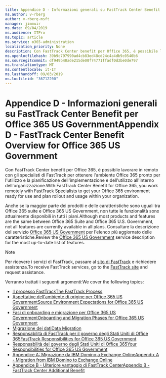 ```yaml
---
title: Appendice D - Informazioni generali su FastTrack Center Benefit per Office 365 US Government
ms.author: v-rberg
author: v-rberg-msft
manager: jimmuir
ms.date: 09/04/2019
ms.audience: ITPro
ms.topic: article
ms.service: o365-administration
localization_priority: None
description: Con FastTrack Center benefit per Office 365, è possibile lavorare in remoto con gli specialisti di FastTrack per ottenere l'ambiente Office 365 pronto per l'utilizzo e la pianificazione dell'implementazione e dell'utilizzo all'interno dell'organizzazione.
ms.openlocfilehash: 39b9c797990ad4cb83ed48cd24c4a4db9c0540b6
ms.sourcegitcommit: df949b40ade215de00f74771ffadf0d3be0de797
ms.translationtype: MT
ms.contentlocale: it-IT
ms.lasthandoff: 09/03/2019
ms.locfileid: "36712200"
---
```

# <a name="appendix-d---fasttrack-center-benefit-overview-for-office-365-us-government"></a><span data-ttu-id="0e192-103">Appendice D - Informazioni generali su FastTrack Center Benefit per Office 365 US Government</span><span class="sxs-lookup"><span data-stu-id="0e192-103">Appendix D - FastTrack Center Benefit Overview for Office 365 US Government</span></span>

<span data-ttu-id="0e192-104">Con FastTrack Center benefit per Office 365, è possibile lavorare in remoto con gli specialisti di FastTrack per ottenere l'ambiente Office 365 pronto per l'utilizzo e la pianificazione dell'implementazione e dell'utilizzo all'interno dell'organizzazione.</span><span class="sxs-lookup"><span data-stu-id="0e192-104">With FastTrack Center Benefit for Office 365, you work remotely with FastTrack Specialists to get your Office 365 environment ready for use and plan rollout and usage within your organization.</span></span> 
  
<span data-ttu-id="0e192-105">Anche se la maggior parte dei prodotti e delle caratteristiche sono uguali tra Office 365 suite e Office 365 US Government, non tutte le funzionalità sono attualmente disponibili in tutti i piani.</span><span class="sxs-lookup"><span data-stu-id="0e192-105">Although most products and features are the same between Office 365 Suite and Office 365 U.S. Government, not all features are currently available in all plans.</span></span> <span data-ttu-id="0e192-106">Consultare la descrizione del servizio [Office 365 US Government](https://aka.ms/aboutgovcloud) per l'elenco più aggiornato delle caratteristiche.</span><span class="sxs-lookup"><span data-stu-id="0e192-106">Review the [Office 365 US Government](https://aka.ms/aboutgovcloud) service description for the most up-to-date list of features.</span></span>

> [!NOTE]
> <span data-ttu-id="0e192-107">Per ricevere i servizi di FastTrack, passare al [sito di FastTrack](https://go.microsoft.com/fwlink/?linkid=780698) e richiedere assistenza.</span><span class="sxs-lookup"><span data-stu-id="0e192-107">To receive FastTrack services, go to the [FastTrack site](https://go.microsoft.com/fwlink/?linkid=780698) and request assistance.</span></span>  

<span data-ttu-id="0e192-108">Verranno trattati i seguenti argomenti:</span><span class="sxs-lookup"><span data-stu-id="0e192-108">We cover the following topics:</span></span>
- [<span data-ttu-id="0e192-109">Il processo FastTrack</span><span class="sxs-lookup"><span data-stu-id="0e192-109">The FastTrack Process</span></span>](O365-fasttrack-process.md) 
- [<span data-ttu-id="0e192-110">Aspettative dell'ambiente di origine per Office 365 US Government</span><span class="sxs-lookup"><span data-stu-id="0e192-110">Source Environment Expectations for Office 365 US Government</span></span>](US-Gov-appendix-source-environment-expectations.md)   
- [<span data-ttu-id="0e192-111">Fasi di onboarding e migrazione per Office 365 US Government</span><span class="sxs-lookup"><span data-stu-id="0e192-111">Onboarding and Migration Phases for Office 365 US Government</span></span>](US-Gov-appendix-onboarding-and-migration.md)
- [<span data-ttu-id="0e192-112">Migrazione dei dati</span><span class="sxs-lookup"><span data-stu-id="0e192-112">Data Migration</span></span>](O365-data-migration.md)    
- [<span data-ttu-id="0e192-113">Responsabilità di FastTrack per il governo degli Stati Uniti di Office 365</span><span class="sxs-lookup"><span data-stu-id="0e192-113">FastTrack Responsibilities for Office 365 US Government</span></span>](US-Gov-appendix-fasttrack-responsibilities.md)   
- [<span data-ttu-id="0e192-114">Responsabilità del governo degli Stati Uniti di Office 365</span><span class="sxs-lookup"><span data-stu-id="0e192-114">Your Responsibilities for Office 365 US Government</span></span>](US-Gov-appendix-your-responsibilities.md) 
- [<span data-ttu-id="0e192-115">Appendice A: Migrazione da IBM Domino a Exchange Online</span><span class="sxs-lookup"><span data-stu-id="0e192-115">Appendix A - Migration from IBM Domino to Exchange Online</span></span>](O365-from-ibm-domino-to-exchange-online.md)   
- [<span data-ttu-id="0e192-116">Appendice B - Ulteriore vantaggio di FastTrack Center</span><span class="sxs-lookup"><span data-stu-id="0e192-116">Appendix B - FastTrack Center Additional Benefit</span></span>](O365-fasttrack-additional-benefits.md)



